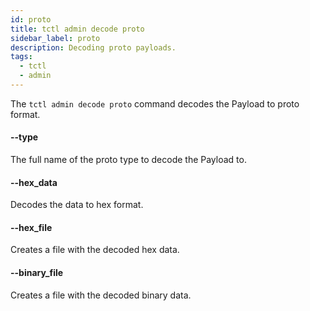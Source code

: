 ```yaml
---
id: proto
title: tctl admin decode proto
sidebar_label: proto
description: Decoding proto payloads.
tags:
  - tctl
  - admin
---
```


The `tctl admin decode proto` command decodes the Payload to proto format.

#### --type

The full name of the proto type to decode the Payload to.

#### --hex_data

Decodes the data to hex format.

#### --hex_file

Creates a file with the decoded hex data.

#### --binary_file

Creates a file with the decoded binary data.
